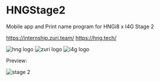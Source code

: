 # HNGStage2
Mobile app and Print name program for HNGi8 x I4G Stage 2



https://internship.zuri.team/
https://hng.tech/

![hng logo](https://user-images.githubusercontent.com/72460215/130169639-02a25fff-270d-4143-8840-b0a03d54f61b.png)
![zuri logo](https://user-images.githubusercontent.com/72460215/130169952-1cbbe518-321e-40fd-af2b-5e50dcaba4f6.png)
![i4g logo](https://user-images.githubusercontent.com/72460215/130169659-06880c26-9c43-4be1-8fe7-94f92c6d31a9.png)



Preview: 

![stage 2](https://user-images.githubusercontent.com/72460215/130167118-727ae7da-aeb1-49d4-9fe9-26ae70224c22.gif)
